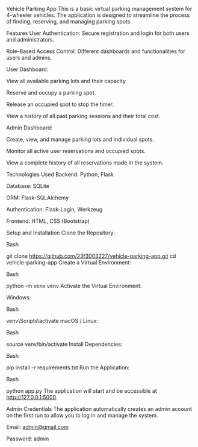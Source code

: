 Vehicle Parking App
This is a basic virtual parking management system for 4-wheeler vehicles. The application is designed to streamline the process of finding, reserving, and managing parking spots.

Features
User Authentication: Secure registration and login for both users and administrators.

Role-Based Access Control: Different dashboards and functionalities for users and admins.

User Dashboard:

View all available parking lots and their capacity.

Reserve and occupy a parking spot.

Release an occupied spot to stop the timer.

View a history of all past parking sessions and their total cost.

Admin Dashboard:

Create, view, and manage parking lots and individual spots.

Monitor all active user reservations and occupied spots.

View a complete history of all reservations made in the system.

Technologies Used
Backend: Python, Flask

Database: SQLite

ORM: Flask-SQLAlchemy

Authentication: Flask-Login, Werkzeug

Frontend: HTML, CSS (Bootstrap)

Setup and Installation
Clone the Repository:

Bash

git clone https://github.com/23f3003227/vehicle-parking-app.git
cd vehicle-parking-app
Create a Virtual Environment:

Bash

python -m venv venv
Activate the Virtual Environment:

Windows:

Bash

venv\Scripts\activate
macOS / Linux:

Bash

source venv/bin/activate
Install Dependencies:

Bash

pip install -r requirements.txt
Run the Application:

Bash

python app.py
The application will start and be accessible at http://127.0.0.1:5000.

Admin Credentials
The application automatically creates an admin account on the first run to allow you to log in and manage the system.

Email: admin@gmail.com

Password: admin

